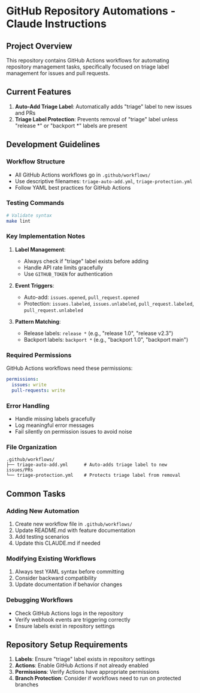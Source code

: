 # GitHub Repository Automations - Claude Instructions

## Project Overview

This repository contains GitHub Actions workflows for automating repository management tasks, specifically focused on triage label management for issues and pull requests.

## Current Features

1. **Auto-Add Triage Label**: Automatically adds "triage" label to new issues and PRs
2. **Triage Label Protection**: Prevents removal of "triage" label unless "release *" or "backport *" labels are present

## Development Guidelines

### Workflow Structure
- All GitHub Actions workflows go in `.github/workflows/`
- Use descriptive filenames: `triage-auto-add.yml`, `triage-protection.yml`
- Follow YAML best practices for GitHub Actions

### Testing Commands
```bash
# Validate syntax
make lint
```

### Key Implementation Notes

1. **Label Management**:
   - Always check if "triage" label exists before adding
   - Handle API rate limits gracefully
   - Use `GITHUB_TOKEN` for authentication

2. **Event Triggers**:
   - Auto-add: `issues.opened`, `pull_request.opened`
   - Protection: `issues.labeled`, `issues.unlabeled`, `pull_request.labeled`, `pull_request.unlabeled`

3. **Pattern Matching**:
   - Release labels: `release *` (e.g., "release 1.0", "release v2.3")
   - Backport labels: `backport *` (e.g., "backport 1.0", "backport main")

### Required Permissions
GitHub Actions workflows need these permissions:
```yaml
permissions:
  issues: write
  pull-requests: write
```

### Error Handling
- Handle missing labels gracefully
- Log meaningful error messages
- Fail silently on permission issues to avoid noise

### File Organization
```
.github/workflows/
├── triage-auto-add.yml      # Auto-adds triage label to new issues/PRs
└── triage-protection.yml    # Protects triage label from removal
```

## Common Tasks

### Adding New Automation
1. Create new workflow file in `.github/workflows/`
2. Update README.md with feature documentation
3. Add testing scenarios
4. Update this CLAUDE.md if needed

### Modifying Existing Workflows
1. Always test YAML syntax before committing
2. Consider backward compatibility
3. Update documentation if behavior changes

### Debugging Workflows
- Check GitHub Actions logs in the repository
- Verify webhook events are triggering correctly
- Ensure labels exist in repository settings

## Repository Setup Requirements

1. **Labels**: Ensure "triage" label exists in repository settings
2. **Actions**: Enable GitHub Actions if not already enabled
3. **Permissions**: Verify Actions have appropriate permissions
4. **Branch Protection**: Consider if workflows need to run on protected branches
